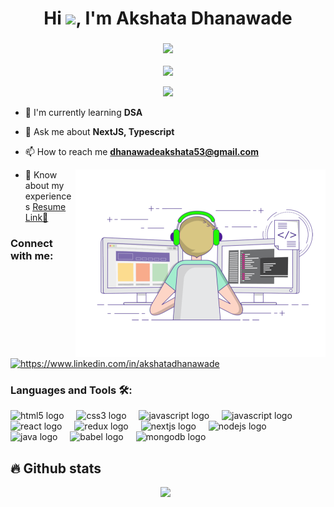 <h1 align="center">Hi <img src="https://media.giphy.com/media/hvRJCLFzcasrR4ia7z/giphy.gif" width="28">, I'm Akshata Dhanawade</h1>
<h3 align="center"><img src="https://readme-typing-svg.herokuapp.com?font=Poppins&weight=700&size=26&duration=2500&pause=1507&color=FFC8DD&center=true&width=680&lines=A+passionate+Full+Stack+Developer+from+India">
</h3>
<!-- Typing SVG -->
<p align="center">
<img src="https://readme-typing-svg.herokuapp.com?font=Poppins&weight=700&size=26&duration=3000&pause=1507&color=A177FE&center=true&width=480&lines=%3C+React+Developer+%3E;%3C+Next+Js+Developer+%3E;%3C+Node+Js+Developer+%3E;%3C+Typescript+Developer+%3E;%3C+Java+Developer+%3E;%3C+Always+learning+new+tech+%3E">
</p>
<p align="center">
</p>

<!-- Profile to views -->
<p align='center'>
  <a href="https://visitcount.itsvg.in">
  <img src="https://visitcount.itsvg.in/api?id=akshataa22&label=Profile%20Views&pretty=false" />
  </a>
</p>

- 🌱 I'm currently learning **DSA**

- 💬 Ask me about **NextJS, Typescript**

- 📫 How to reach me **dhanawadeakshata53@gmail.com**

<img align="right" alt="coding" width="400" src="https://raw.githubusercontent.com/devSouvik/devSouvik/master/gif3.gif">

- 📄 Know about my experiences [Resume Link📔]([https://drive.google.com](https://drive.google.com/file/d/1zPD_Aw2Tm4Cos6IHdqXTgY-e_JVWW75U/view?usp=drive_link))

<h3 align="left">Connect with me:</h3>
<p align="left">
<a href="https://www.linkedin.com/in/akshatadhanawade" target="blank">
<img align="center" src="https://raw.githubusercontent.com/rahuldkjain/github-profile-readme-generator/master/src/images/icons/Social/linked-in-alt.svg" alt="https://www.linkedin.com/in/akshatadhanawade" height="30" width="40" /></a>
</p>

<h3 align="left">Languages and Tools 🛠️:</h3>
<p align="left"> 
  <img src="https://cdn.jsdelivr.net/gh/devicons/devicon/icons/html5/html5-original.svg" height="40" alt="html5 logo"  />
  <img width="12" />
  <img src="https://cdn.jsdelivr.net/gh/devicons/devicon/icons/css3/css3-original.svg" height="40" alt="css3 logo"  />
  <img width="12" />
  <img src="https://cdn.jsdelivr.net/gh/devicons/devicon/icons/typescript/typescript-original.svg" height="40" alt="javascript logo"  />
  <img width="12" />
  <img src="https://cdn.jsdelivr.net/gh/devicons/devicon/icons/javascript/javascript-original.svg" height="40" alt="javascript logo"  />
  <img width="12" />
 <img src="https://cdn.jsdelivr.net/gh/devicons/devicon/icons/react/react-original.svg" height="40" alt="react logo"  />
  <img width="12" />
 <img src="https://cdn.jsdelivr.net/gh/devicons/devicon/icons/redux/redux-original.svg" height="40" alt="redux logo"  />
  <img width="12" />
 <img src="https://cdn.jsdelivr.net/gh/devicons/devicon/icons/nextjs/nextjs-original.svg" height="40" alt="nextjs logo"  />
  <img width="12" />
  <img src="https://cdn.jsdelivr.net/gh/devicons/devicon/icons/nodejs/nodejs-original.svg" height="40" alt="nodejs logo"  />
  <img width="12" />
  <img src="https://cdn.jsdelivr.net/gh/devicons/devicon/icons/java/java-original.svg" height="40" alt="java logo"  />
  <img width="12" />
  <img src="https://cdn.jsdelivr.net/gh/devicons/devicon/icons/tailwindcss/tailwindcss-original.svg" height="40" alt="babel logo"  />
  <img width="12" />
  <img src="https://cdn.jsdelivr.net/gh/devicons/devicon/icons/mongodb/mongodb-original.svg" height="40" alt="mongodb logo"  /> </p>

## 🔥 Github stats

<p align="center">
   <img width="40%" src="https://github-readme-stats.vercel.app/api/top-langs/?username=akshataa22&layout=compact&theme=aura" />
    &nbsp;
</p>
